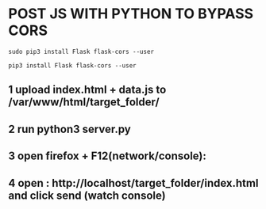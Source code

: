 # POST JS WITH PYTHON TO BYPASS CORS

`sudo pip3 install Flask flask-cors --user`

`pip3 install Flask flask-cors --user`

## 1 upload index.html + data.js to /var/www/html/target_folder/
## 2 run python3 server.py
## 3 open firefox + F12(network/console): 
## 4 open : http://localhost/target_folder/index.html and click send (watch console)



